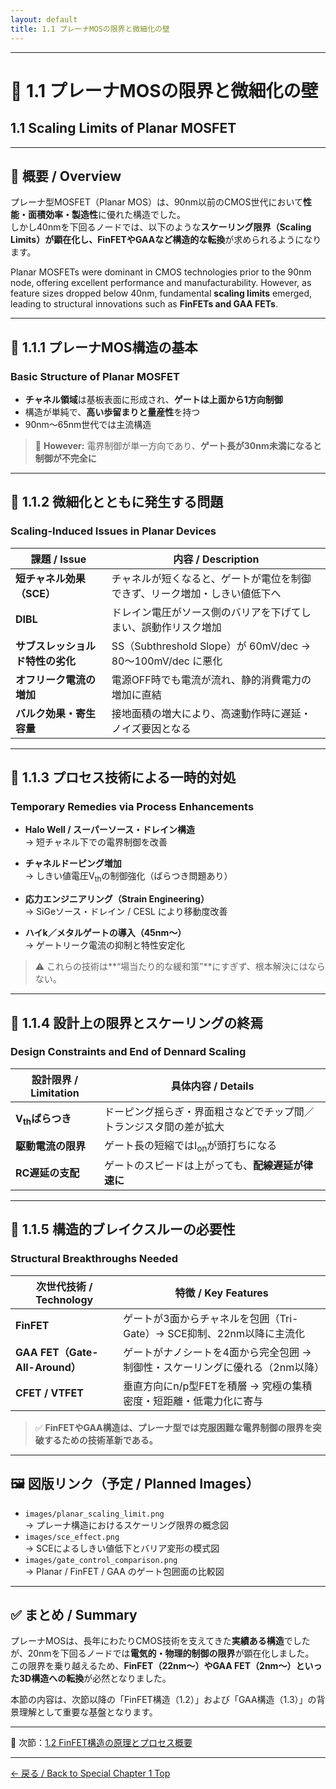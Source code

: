 ```yaml
---
layout: default
title: 1.1 プレーナMOSの限界と微細化の壁
---
```


---

# 🧬 1.1 プレーナMOSの限界と微細化の壁  
## 1.1 Scaling Limits of Planar MOSFET

---

## 📘 概要 / Overview

プレーナ型MOSFET（Planar MOS）は、90nm以前のCMOS世代において**性能・面積効率・製造性**に優れた構造でした。  
しかし40nmを下回るノードでは、以下のような**スケーリング限界（Scaling Limits）**が顕在化し、FinFETやGAAなど**構造的な転換**が求められるようになります。

Planar MOSFETs were dominant in CMOS technologies prior to the 90nm node, offering excellent performance and manufacturability. However, as feature sizes dropped below 40nm, fundamental **scaling limits** emerged, leading to structural innovations such as **FinFETs and GAA FETs**.

---

## 🔹 1.1.1 プレーナMOS構造の基本  
### Basic Structure of Planar MOSFET

- **チャネル領域**は基板表面に形成され、**ゲートは上面から1方向制御**  
- 構造が単純で、**高い歩留まりと量産性**を持つ  
- 90nm〜65nm世代では主流構造

> 🧠 **However:** 電界制御が単一方向であり、**ゲート長が30nm未満になると制御が不完全に**

---

## 🔸 1.1.2 微細化とともに発生する問題  
### Scaling-Induced Issues in Planar Devices

| **課題 / Issue** | **内容 / Description** |
|------------------|-------------------------|
| **短チャネル効果（SCE）** | チャネルが短くなると、ゲートが電位を制御できず、リーク増加・しきい値低下へ |
| **DIBL** | ドレイン電圧がソース側のバリアを下げてしまい、誤動作リスク増加 |
| **サブスレッショルド特性の劣化** | SS（Subthreshold Slope）が 60mV/dec → 80〜100mV/dec に悪化 |
| **オフリーク電流の増加** | 電源OFF時でも電流が流れ、静的消費電力の増加に直結 |
| **バルク効果・寄生容量** | 接地面積の増大により、高速動作時に遅延・ノイズ要因となる |

---

## 🔧 1.1.3 プロセス技術による一時的対処  
### Temporary Remedies via Process Enhancements

- **Halo Well / スーパーソース・ドレイン構造**  
  → 短チャネル下での電界制御を改善

- **チャネルドーピング増加**  
  → しきい値電圧V<sub>th</sub>の制御強化（ばらつき問題あり）

- **応力エンジニアリング（Strain Engineering）**  
  → SiGeソース・ドレイン / CESL により移動度改善

- **ハイk／メタルゲートの導入（45nm〜）**  
  → ゲートリーク電流の抑制と特性安定化

> ⚠️ これらの技術は**“場当たり的な緩和策”**にすぎず、根本解決にはならない。

---

## 🧠 1.1.4 設計上の限界とスケーリングの終焉  
### Design Constraints and End of Dennard Scaling

| **設計限界 / Limitation** | **具体内容 / Details** |
|----------------------------|--------------------------|
| **V<sub>th</sub>ばらつき** | ドーピング揺らぎ・界面粗さなどでチップ間／トランジスタ間の差が拡大 |
| **駆動電流の限界** | ゲート長の短縮ではI<sub>on</sub>が頭打ちになる |
| **RC遅延の支配** | ゲートのスピードは上がっても、**配線遅延が律速に** |

---

## 🚧 1.1.5 構造的ブレイクスルーの必要性  
### Structural Breakthroughs Needed

| **次世代技術 / Technology** | **特徴 / Key Features** |
|------------------------------|---------------------------|
| **FinFET** | ゲートが3面からチャネルを包囲（Tri-Gate）→ SCE抑制、22nm以降に主流化 |
| **GAA FET（Gate-All-Around）** | ゲートがナノシートを4面から完全包囲 → 制御性・スケーリングに優れる（2nm以降） |
| **CFET / VTFET** | 垂直方向にn/p型FETを積層 → 究極の集積密度・短距離・低電力化に寄与 |

> ✅ **FinFETやGAA構造は、プレーナ型では克服困難な電界制御の限界を突破するための技術革新である。**

---

## 🖼 図版リンク（予定 / Planned Images）

- `images/planar_scaling_limit.png`  
  → プレーナ構造におけるスケーリング限界の概念図  
- `images/sce_effect.png`  
  → SCEによるしきい値低下とバリア変形の模式図  
- `images/gate_control_comparison.png`  
  → Planar / FinFET / GAA のゲート包囲面の比較図

---

## ✅ まとめ / Summary

プレーナMOSは、長年にわたりCMOS技術を支えてきた**実績ある構造**でしたが、20nmを下回るノードでは**電気的・物理的制御の限界**が顕在化しました。  
この限界を乗り越えるため、**FinFET（22nm〜）やGAA FET（2nm〜）といった3D構造への転換**が必然となりました。

本節の内容は、次節以降の「FinFET構造（1.2）」および「GAA構造（1.3）」の背景理解として重要な基盤となります。

---

📘 次節：[1.2 FinFET構造の原理とプロセス概要](f1_2_finfet.md)

---

[← 戻る / Back to Special Chapter 1 Top](../f_chapter1_finfet_gaa/README.md)



